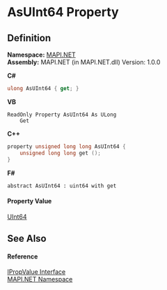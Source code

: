 # AsUInt64 Property




## Definition
**Namespace:** <a href="5bef4637-66f8-16d4-e5f4-4d0da57a1538.md">MAPI.NET</a>  
**Assembly:** MAPI.NET (in MAPI.NET.dll) Version: 1.0.0

**C#**
``` C#
ulong AsUInt64 { get; }
```
**VB**
``` VB
ReadOnly Property AsUInt64 As ULong
	Get
```
**C++**
``` C++
property unsigned long long AsUInt64 {
	unsigned long long get ();
}
```
**F#**
``` F#
abstract AsUInt64 : uint64 with get
```



#### Property Value
<a href="https://learn.microsoft.com/dotnet/api/system.uint64" target="_blank" rel="noopener noreferrer">UInt64</a>

## See Also


#### Reference
<a href="2a268271-39cd-b9bd-d434-1bd1ce5d3066.md">IPropValue Interface</a>  
<a href="5bef4637-66f8-16d4-e5f4-4d0da57a1538.md">MAPI.NET Namespace</a>  
